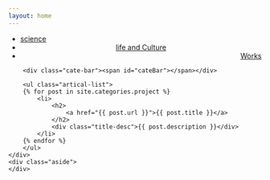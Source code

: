 ```yaml
---
layout: home
---
```


<div class="index-content project">
    <div class="section">
        <ul class="artical-cate">
            <li><a href="/"><span>science</span></a></li>
            <li style="text-align:center"><a href=“/life”><span>life and Culture</span></a></li>
            <li class="on" style="text-align:right"><a href=“/Works”><span>Works</span></a></li>
        </ul>

        <div class="cate-bar"><span id="cateBar"></span></div>

        <ul class="artical-list">
        {% for post in site.categories.project %}
            <li>
                <h2>
                    <a href="{{ post.url }}">{{ post.title }}</a>
                </h2>
                <div class="title-desc">{{ post.description }}</div>
            </li>
        {% endfor %}
        </ul>
    </div>
    <div class="aside">
    </div>
</div>
